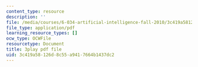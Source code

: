 ```yaml
---
content_type: resource
description: ''
file: /media/courses/6-034-artificial-intelligence-fall-2010/3c419a58126d8c55a9417664b1437dc2_gGQ-vAmdAOI.pdf
file_type: application/pdf
learning_resource_types: []
ocw_type: OCWFile
resourcetype: Document
title: 3play pdf file
uid: 3c419a58-126d-8c55-a941-7664b1437dc2
---
```

